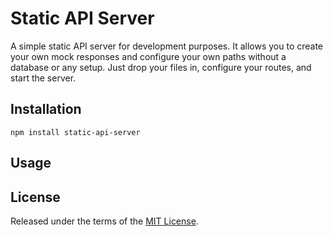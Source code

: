 # Static API Server

A simple static API server for development purposes. It allows you to create your own mock responses and configure your own paths without a database or any setup. Just drop your files in, configure your routes, and start the server.

## Installation

```
npm install static-api-server
```

## Usage



## License

Released under the terms of the [MIT License](LICENSE).